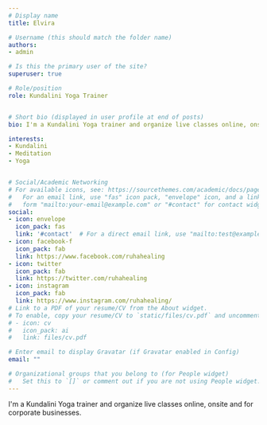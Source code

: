 ```yaml
---
# Display name
title: Elvira

# Username (this should match the folder name)
authors:
- admin

# Is this the primary user of the site?
superuser: true

# Role/position
role: Kundalini Yoga Trainer


# Short bio (displayed in user profile at end of posts)
bio: I'm a Kundalini Yoga trainer and organize live classes online, onsite and for corporate businesses.

interests:
- Kundalini
- Meditation
- Yoga


# Social/Academic Networking
# For available icons, see: https://sourcethemes.com/academic/docs/page-builder/#icons
#   For an email link, use "fas" icon pack, "envelope" icon, and a link in the
#   form "mailto:your-email@example.com" or "#contact" for contact widget.
social:
- icon: envelope
  icon_pack: fas
  link: '#contact'  # For a direct email link, use "mailto:test@example.org".
- icon: facebook-f
  icon_pack: fab
  link: https://www.facebook.com/ruhahealing
- icon: twitter
  icon_pack: fab
  link: https://twitter.com/ruhahealing
- icon: instagram
  icon_pack: fab
  link: https://www.instagram.com/ruhahealing/
# Link to a PDF of your resume/CV from the About widget.
# To enable, copy your resume/CV to `static/files/cv.pdf` and uncomment the lines below.
# - icon: cv
#   icon_pack: ai
#   link: files/cv.pdf

# Enter email to display Gravatar (if Gravatar enabled in Config)
email: ""

# Organizational groups that you belong to (for People widget)
#   Set this to `[]` or comment out if you are not using People widget.
---
```


I'm a Kundalini Yoga trainer and organize live classes online, onsite and for corporate businesses.
